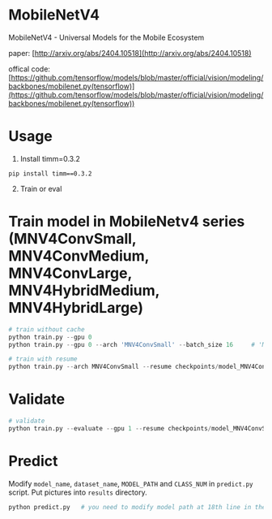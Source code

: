 # MobileNetV4
MobileNetV4 - Universal Models for the Mobile Ecosystem

paper: [http://arxiv.org/abs/2404.10518](http://arxiv.org/abs/2404.10518)

offical code: [https://github.com/tensorflow/models/blob/master/official/vision/modeling/backbones/mobilenet.py(tensorflow)](https://github.com/tensorflow/models/blob/master/official/vision/modeling/backbones/mobilenet.py(tensorflow))

# Usage
1. Install timm=0.3.2
```Shell
pip install timm==0.3.2
```
2. Train or eval
# Train model in MobileNetv4 series (MNV4ConvSmall, MNV4ConvMedium, MNV4ConvLarge, MNV4HybridMedium, MNV4HybridLarge)
```python
# train without cache 
python train.py --gpu 0
python train.py --gpu 0 --arch 'MNV4ConvSmall' --batch_size 16     # 'MNV4ConvSmall, MNV4ConvMedium', 'MNV4ConvLarge', 'MNV4HybridMedium', 'MNV4HybridLarge'

# train with resume
python train.py --arch MNV4ConvSmall --resume checkpoints/model_MNV4ConvSmall_seed561_best.pt --gpu 0

```

# Validate
```python
# validate
python train.py --evaluate --gpu 1 --resume checkpoints/model_MNV4ConvSmall_seed561_best.pt
```

# Predict
Modify ```model_name```, ```dataset_name```, ```MODEL_PATH``` and ```CLASS_NUM``` in ```predict.py``` script. Put pictures into ```results``` directory.
```python
python predict.py   # you need to modify model path at 18th line in the script. Default: './checkpoints/model_MNV4HybridMedium_seed772_best.pt'  
```
